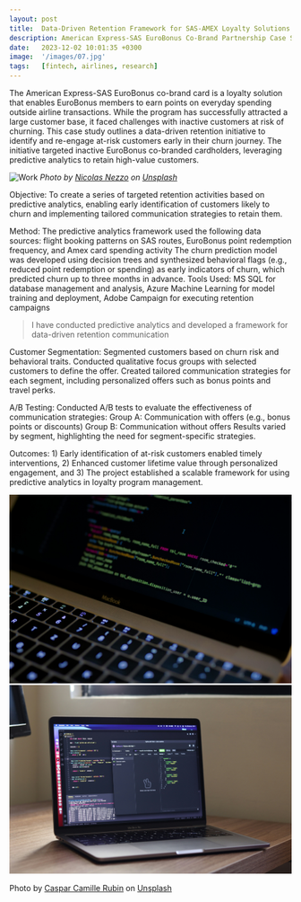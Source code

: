 ```yaml
---
layout: post
title:  Data-Driven Retention Framework for SAS-AMEX Loyalty Solutions.
description: American Express-SAS EuroBonus Co-Brand Partnership Case Study.
date:   2023-12-02 10:01:35 +0300
image:  '/images/07.jpg'
tags:   [fintech, airlines, research]
---
```

The American Express-SAS EuroBonus co-brand card is a loyalty solution that enables EuroBonus members to earn points on everyday spending outside airline transactions. While the program has successfully attracted a large customer base, it faced challenges with inactive customers at risk of churning. This case study outlines a data-driven retention initiative to identify and re-engage at-risk customers early in their churn journey. The initiative targeted inactive EuroBonus co-branded cardholders, leveraging predictive analytics to retain high-value customers. 

![Work]({{site.baseurl}}/images/07-1.jpg)
*Photo by [Nicolas Nezzo](https://unsplash.com/@nicolasnezzo) on [Unsplash](https://unsplash.com/)*

Objective: To create a series of targeted retention activities based on predictive analytics, enabling early identification of customers likely to churn and implementing tailored communication strategies to retain them.

Method: The predictive analytics framework used the following data sources: flight booking patterns on SAS routes, EuroBonus point redemption frequency, and Amex card spending activity
The churn prediction model was developed using decision trees and synthesized behavioral flags (e.g., reduced point redemption or spending) as early indicators of churn, which predicted churn up to three months in advance.
Tools Used: MS SQL for database management and analysis, Azure Machine Learning for model training and deployment, Adobe Campaign for executing retention campaigns

> I have conducted predictive analytics and developed a framework for data-driven retention communication

Customer Segmentation: Segmented customers based on churn risk and behavioral traits. Conducted qualitative focus groups with selected customers to define the offer.
Created tailored communication strategies for each segment, including personalized offers such as bonus points and travel perks.

A/B Testing: Conducted A/B tests to evaluate the effectiveness of communication strategies:
Group A: Communication with offers (e.g., bonus points or discounts)
Group B: Communication without offers
Results varied by segment, highlighting the need for segment-specific strategies.
 

Outcomes: 1) Early identification of at-risk customers enabled timely interventions, 2) Enhanced customer lifetime value through personalized engagement, and 3) The project established a scalable framework for using predictive analytics in loyalty program management.

<div class="gallery-box">
  <div class="gallery">
    <img src="/images/07-2.jpg" alt="Technology">
    <img src="/images/07-3.jpg" alt="Technology">
  </div>
</div>

Photo by [Caspar Camille Rubin](https://unsplash.com/@casparrubin) on [Unsplash](https://unsplash.com)



